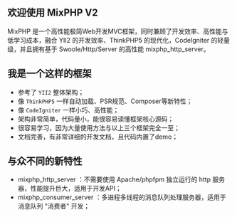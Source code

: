 ## 欢迎使用 MixPHP V2

MixPHP 是一个高性能极简Web开发MVC框架，同时兼顾了开发效率、高性能与低学习成本，融合 YII2 的开发效率、ThinkPHP5 的现代化，CodeIgniter 的轻量级，并且拥有基于 Swoole/Http/Server 的高性能 mixphp_http_server。

## 我是一个这样的框架

- 参考了 `YII2` 整体架构；
- 像 `ThinkPHP5` 一样自动加载、PSR规范、Composer等新特性；
- 像 `CodeIgniter` 一样小巧、高性能；
- 架构非常简单，代码量小，能很容易读懂框架核心源码；
- 很容易学习，因为大量使用方法与以上三个框架完全一至；
- 文档完善，有非常详细的开发文档，且代码内置了demo；

## 与众不同的新特性

- mixphp_http_server ：不需要使用 Apache/phpfpm 独立运行的 http 服务器，性能提升巨大，适用于开发API；
- mixphp_consumer_server ：多进程多线程的消息队列处理服务器，适用于消息队列 "消费者" 开发；
